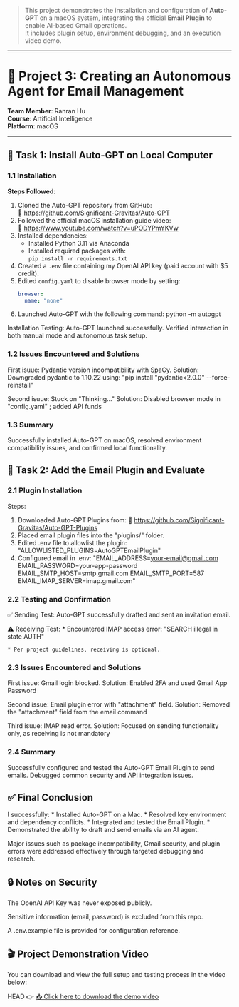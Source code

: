 > This project demonstrates the installation and configuration of **Auto-GPT** on a macOS system, integrating the official **Email Plugin** to enable AI-based Gmail operations.  
> It includes plugin setup, environment debugging, and an execution video demo.

---

# 🧠 Project 3: Creating an Autonomous Agent for Email Management


**Team Member**: Ranran Hu  
**Course**: Artificial Intelligence  
**Platform**: macOS  

---

## 📌 Task 1: Install Auto-GPT on Local Computer

### 1.1 Installation

**Steps Followed**:

1. Cloned the Auto-GPT repository from GitHub:  
   🔗 https://github.com/Significant-Gravitas/Auto-GPT
2. Followed the official macOS installation guide video:  
   🎥 https://www.youtube.com/watch?v=uPODYPmYKVw
3. Installed dependencies:
   - Installed Python 3.11 via Anaconda
   - Installed required packages with:  
     `pip install -r requirements.txt`
4. Created a `.env` file containing my OpenAI API key (paid account with $5 credit).
5. Edited `config.yaml` to disable browser mode by setting:
   ```yaml
   browser:
     name: "none"
6. Launched Auto-GPT with the following command:
     python -m autogpt

 Installation Testing:
     Auto-GPT launched successfully.
     Verified interaction in both manual mode and autonomous task setup.


### 1.2 Issues Encountered and Solutions

 First isuue: Pydantic version incompatibility with SpaCy.
 Solution:  Downgraded pydantic to 1.10.22 using: "pip install "pydantic<2.0.0" --force-reinstall"

 Second isuue:  Stuck on "Thinking..."
 Solution:  Disabled browser mode in "config.yaml" ; added API funds


### 1.3 Summary

 Successfully installed Auto-GPT on macOS, resolved environment compatibility issues, and confirmed local functionality. 

## 📌 Task 2: Add the Email Plugin and Evaluate
### 2.1  Plugin Installation
Steps:
1. Downloaded Auto-GPT Plugins from:
    🔗 https://github.com/Significant-Gravitas/Auto-GPT-Plugins
2. Placed email plugin files into the "plugins/" folder.
3. Edited .env file to allowlist the plugin:
     "ALLOWLISTED_PLUGINS=AutoGPTEmailPlugin"
4. Configured email in .env:
     "EMAIL_ADDRESS=your-email@gmail.com
      EMAIL_PASSWORD=your-app-password
      EMAIL_SMTP_HOST=smtp.gmail.com
      EMAIL_SMTP_PORT=587
      EMAIL_IMAP_SERVER=imap.gmail.com"

### 2.2 Testing and Confirmation
✅ Sending Test:
     Auto-GPT successfully drafted and sent an invitation email.

⚠️ Receiving Test:
     * Encountered IMAP access error:
     "SEARCH illegal in state AUTH"
    
    * Per project guidelines, receiving is optional.

### 2.3 Issues Encountered and Solutions
First issue: Gmail login blocked.
Solution: Enabled 2FA and used Gmail App Password

Second issue: Email plugin error with "attachment" field.
Solution: Removed the "attachment" field from the email command

Third isuue:  IMAP read error.
Solution: Focused on sending functionality only, as receiving is not mandatory


### 2.4 Summary
Successfully configured and tested the Auto-GPT Email Plugin to send emails. Debugged common security and API integration issues.


## ✅ Final Conclusion

I successfully:
     * Installed Auto-GPT on a Mac.
     * Resolved key environment and dependency conflicts.
     * Integrated and tested the Email Plugin.
     * Demonstrated the ability to draft and send emails via an AI agent.

Major issues such as package incompatibility, Gmail security, and plugin errors were addressed effectively through targeted debugging and research.


## 🔒 Notes on Security
The OpenAI API Key was never exposed publicly.

Sensitive information (email, password) is excluded from this repo.

A .env.example file is provided for configuration reference.

## 🎬 Project Demonstration Video

You can download and view the full setup and testing process in the video below:

 HEAD
👉 [📥 Click here to download the demo video](./Video_Recording.mov)
